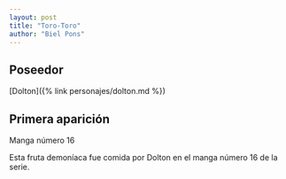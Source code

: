 ```yaml
---
layout: post
title: "Toro-Toro"
author: "Biel Pons"
---
```


## Poseedor

[Dolton]({% link personajes/dolton.md %})

## Primera aparición

Manga número 16

Esta fruta demoníaca fue comida por Dolton en el manga número 16 de la serie.